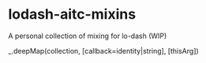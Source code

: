 lodash-aitc-mixins
==================

A personal collection of mixing for lo-dash (WIP)

_.deepMap(collection, [callback=identity|string], [thisArg])